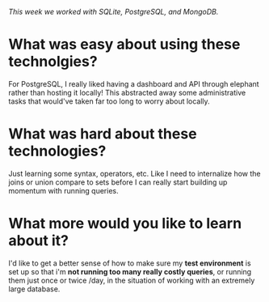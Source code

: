 *This week we worked with SQLite, PostgreSQL, and MongoDB.* 

# What was easy about using these technolgies? 

For PostgreSQL, I really liked having a dashboard and API through elephant rather than hosting it locally! This abstracted away some administrative tasks that would've taken far too long to worry about locally. 

# What was hard about these technologies? 
Just learning some syntax, operators, etc. Like I need to internalize how the joins or union compare to sets before I can really start building up momentum with running queries. 

# What more would you like to learn about it? 

I'd like to get a better sense of how to make sure my **test environment** is set up so that i'm **not running too many really costly queries**, or running them just once or twice /day, in the situation of working with an extremely large database. 
